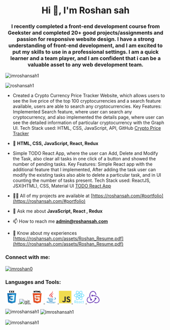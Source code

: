 <h1 align="center">Hi 👋, I'm Roshan sah</h1>
<h3 align="center">I recently completed a front-end development course from Geekster and completed 20+ good projects/assignments and passion for responsive website design. I have a strong understanding of front-end development, and I am excited to put my skills to use in a professional settings. I am a quick learner and a team player, and I am confident that i can be a valuable asset to any web development team.</h3>

<p align="left"> <img src="https://komarev.com/ghpvc/?username=imroshansah1&label=Profile%20views&color=0e75b6&style=flat" alt="imroshansah1" /> </p>

<p align="left"> <img src="https://github-profile-trophy.vercel.app/?username=roshansah1" alt="roshansah1" /> </p>

- Created a Crypto Currency Price Tracker Website, which allows users to see the live price of the top 100 cryptocurrencies and a search feature available, users are able to search any cryptocurrencies. Key Features: Implemented Search feature, where user can search any cryptocurrency, and also implemented the details page, where user can see the detailed information of particular cryptocurrency with the Graph UI. Tech Stack used: HTML, CSS, JavaScript, API, GitHub [Crypto Price Tracker](https://www.roshansah.ml/4-Advance-JS/411-crypto-view/AdvanceJS-411-01/)

- 🌱  **HTML, CSS, JavaScript, React, Redux**

- Simple TODO React App, where the user can Add, Delete and Modify the Task, also clear all tasks in one click of a button and showed the number of pending tasks. Key Features: Simple React app with the additional feature that I implemented, After adding the task user can modify the existing tasks also able to delete a particular task, and in UI counting the number of tasks present. Tech Stack used: ReactJS, JSX(HTML), CSS, Material UI [TODO React App](https://roshansah1.github.io/react-todo-app/)

- 👨‍💻 All of my projects are available at [https://roshansah.com/#portfolio](https://roshansah.com/#portfolio)

- 💬 Ask me about **JavaScript, React , Redux**

- 📫 How to reach me **admin@roshansah.com**

- 📄 Know about my experiences [https://roshansah.com/assets/Roshan_Resume.pdf](https://roshansah.com/assets/Roshan_Resume.pdf)

<h3 align="left">Connect with me:</h3>
<p align="left">
<a href="https://linkedin.com/in/imroshan0" target="blank"><img align="center" src="https://raw.githubusercontent.com/rahuldkjain/github-profile-readme-generator/master/src/images/icons/Social/linked-in-alt.svg" alt="imroshan0" height="30" width="40" /></a>
</p>

<h3 align="left">Languages and Tools:</h3>
<p align="left"> <a href="https://www.w3schools.com/css/" target="_blank" rel="noreferrer"> <img src="https://raw.githubusercontent.com/devicons/devicon/master/icons/css3/css3-original-wordmark.svg" alt="css3" width="40" height="40"/> </a> <a href="https://git-scm.com/" target="_blank" rel="noreferrer"> <img src="https://www.vectorlogo.zone/logos/git-scm/git-scm-icon.svg" alt="git" width="40" height="40"/> </a> <a href="https://www.w3.org/html/" target="_blank" rel="noreferrer"> <img src="https://raw.githubusercontent.com/devicons/devicon/master/icons/html5/html5-original-wordmark.svg" alt="html5" width="40" height="40"/> </a> <a href="https://www.java.com" target="_blank" rel="noreferrer"> <img src="https://raw.githubusercontent.com/devicons/devicon/master/icons/java/java-original.svg" alt="java" width="40" height="40"/> </a> <a href="https://developer.mozilla.org/en-US/docs/Web/JavaScript" target="_blank" rel="noreferrer"> <img src="https://raw.githubusercontent.com/devicons/devicon/master/icons/javascript/javascript-original.svg" alt="javascript" width="40" height="40"/> </a> <a href="https://reactjs.org/" target="_blank" rel="noreferrer"> <img src="https://raw.githubusercontent.com/devicons/devicon/master/icons/react/react-original-wordmark.svg" alt="react" width="40" height="40"/> </a> <a href="https://redux.js.org" target="_blank" rel="noreferrer"> <img src="https://raw.githubusercontent.com/devicons/devicon/master/icons/redux/redux-original.svg" alt="redux" width="40" height="40"/> </a> </p>

<p><img align="left" src="https://github-readme-stats.vercel.app/api/top-langs?username=imroshansah1&show_icons=true&locale=en&layout=compact" alt="imroshansah1" /></p>

<p>&nbsp;<img align="center" src="https://github-readme-stats.vercel.app/api?username=imroshansah1&show_icons=true&locale=en" alt="imroshansah1" /></p>

<p><img align="center" src="https://github-readme-streak-stats.herokuapp.com/?user=imroshansah1&" alt="imroshansah1" /></p>
